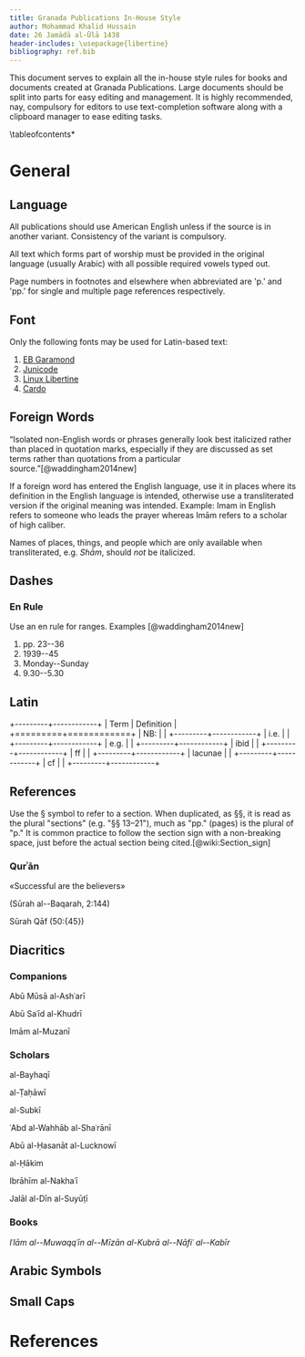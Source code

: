 ```yaml
---
title: Granada Publications In-House Style
author: Mohammad Khalid Hussain
date: 26 Jamādā al-Ūlā 1438
header-includes: \usepackage{libertine}
bibliography: ref.bib
---
```


<!-- TODO
- Punctuation of full stop and comma near a bracket.
  Ex: [perspiciatis.] or [lorem epsum,]

- Fulan cited it in his Musnad/Masa'il/Book title
- Haqq or Haq
 -->

This document serves to explain all the in-house style rules for books and documents created at Granada Publications. Large documents should be split into parts for easy editing and management. It is highly recommended, nay, compulsory for editors to use text-completion software along with a clipboard manager to ease editing tasks.

\tableofcontents*

# General

## Language

All publications should use American English unless if the source is in another variant. Consistency of the variant is compulsory.

All text which forms part of worship must be provided in the original language (usually Arabic) with all possible required vowels typed out.

Page numbers in footnotes and elsewhere when abbreviated are 'p.' and 'pp.' for single and multiple page references respectively.

## Font

Only the following fonts may be used for Latin-based text:

1. [EB Garamond]
2. [Junicode]
3. [Linux Libertine]
4. [Cardo]

## Foreign Words

“Isolated non-English words or phrases generally look best italicized rather than placed in quotation marks, especially if they are discussed as set terms rather than quotations from a particular source.”[@waddingham2014new]

If a foreign word has entered the English language, use it in places where its definition in the English language is intended, otherwise use a transliterated version if the original meaning was intended. Example: Imam in English refers to someone who leads the prayer whereas Imām refers to a scholar of high caliber.

Names of places, things, and people which are only available when transliterated, e.g. _Shām_, should *not* be italicized.

## Dashes

### En Rule

Use an en rule for ranges. Examples [@waddingham2014new]

1. pp. 23--36
2. 1939--45
3. Monday--Sunday
4. 9.30--5.30

## Latin

+---------+------------+
| Term    | Definition |
+=========+============+
| NB:     |            |
+---------+------------+
| i.e.    |            |
+---------+------------+
| e.g.    |            |
+---------+------------+
| ibid    |            |
+---------+------------+
| ff      |            |
+---------+------------+
| lacunae |            |
+---------+------------+
| cf      |            |
+---------+------------+

## References

Use the § symbol to refer to a section. When duplicated, as §§, it is read as the plural "sections" (e.g. "§§ 13–21"), much as "pp." (pages) is the plural of "p." It is common practice to follow the section sign with a non-breaking space, just before the actual section being cited.[@wiki:Section_sign]

### Qurʾān

«Successful are the believers»

(Sūrah al--Baqarah, 2:144)

Sūrah Qāf (50:{45})

## Diacritics

### Companions

Abū Mūsā al-Ashʿarī

Abū Saʿīd al-Khudrī

Imām al-Muzanī

### Scholars

al-Bayhaqī

al-Ṭaḥāwī

al-Subkī

ʿAbd al-Wahhāb al-Shaʿrānī

Abū al-Ḥasanāt al-Lucknowī

al-Ḥākim

Ibrāhīm al-Nakhaʿī

Jalāl al-Dīn al-Suyūṭī

### Books

_Iʿlām al--Muwaqqʿīn_
_al--Mīzān al-Kubrā_
_al--Nāfiʿ al--Kabīr_

## Arabic Symbols

## Small Caps


[EB Garamond]: http://www.georgduffner.at/ebgaramond/
[Junicode]: http://junicode.sourceforge.net/
[Linux Libertine]: http://www.linuxlibertine.org/index.php
[Cardo]: http://scholarsfonts.net/cardofnt.html

# References
